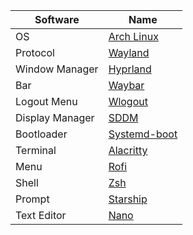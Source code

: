 | Software          | Name                                                          |
| ----------------- | --------------------------------------------------------------|
| OS                | [Arch Linux](https://archlinux.org/)                          |
| Protocol          | [Wayland](https://wayland.freedesktoporg/)                    |
| Window Manager    | [Hyprland](https://hyprland.org/)                             |
| Bar               | [Waybar](https://github.com/Alexays/Waybar)                   |
| Logout Menu       | [Wlogout](https://github.com/ArtsyMacaw/wlogout)              |
| Display Manager   | [SDDM](https://github.com/sddm/sddm)                          |
| Bootloader        | [Systemd-boot](https://wiki.archlinux.org/title/systemd-boot) |
| Terminal          | [Alacritty](https://github.com/alacritty/alacritty)           |
| Menu              | [Rofi](https://github.com/lbonn/rofi)                         |
| Shell             | [Zsh](https://ohmyz.sh/)                                      |
| Prompt            | [Starship](https://ohmyz.sh/)                                 |
| Text Editor       | [Nano](https://www.nano-editor.org/)                          |
